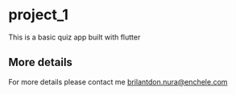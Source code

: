 # project_1

This is a basic quiz app built with flutter

## More details
For more details please contact me 
brilantdon.nura@enchele.com

